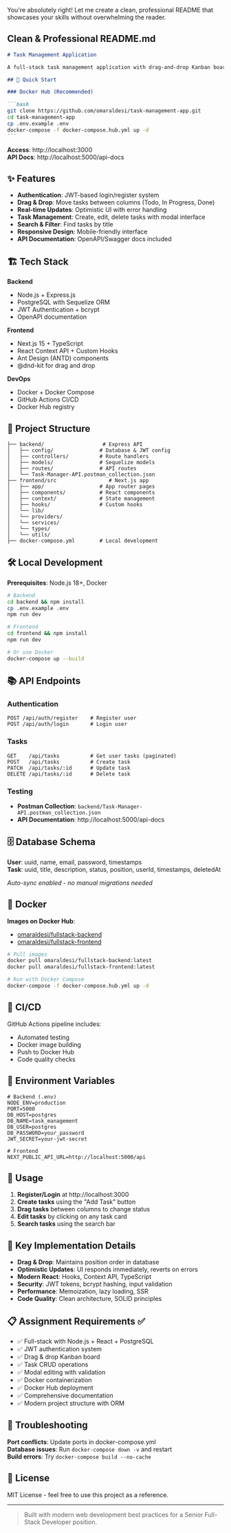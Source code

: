 You're absolutely right! Let me create a clean, professional README that showcases your skills without overwhelming the reader.

## Clean & Professional README.md

````markdown
# Task Management Application

A full-stack task management application with drag-and-drop Kanban board functionality. Built with Node.js, React/Next.js, and PostgreSQL.

## 🚀 Quick Start

### Docker Hub (Recommended)

```bash
git clone https://github.com/omaraldesi/task-management-app.git
cd task-management-app
cp .env.example .env
docker-compose -f docker-compose.hub.yml up -d
```
````

**Access**: http://localhost:3000  
**API Docs**: http://localhost:5000/api-docs

## ✨ Features

- **Authentication**: JWT-based login/register system
- **Drag & Drop**: Move tasks between columns (Todo, In Progress, Done)
- **Real-time Updates**: Optimistic UI with error handling
- **Task Management**: Create, edit, delete tasks with modal interface
- **Search & Filter**: Find tasks by title
- **Responsive Design**: Mobile-friendly interface
- **API Documentation**: OpenAPI/Swagger docs included

## 🏗️ Tech Stack

**Backend**

- Node.js + Express.js
- PostgreSQL with Sequelize ORM
- JWT Authentication + bcrypt
- OpenAPI documentation

**Frontend**

- Next.js 15 + TypeScript
- React Context API + Custom Hooks
- Ant Design (ANTD) components
- @dnd-kit for drag and drop

**DevOps**

- Docker + Docker Compose
- GitHub Actions CI/CD
- Docker Hub registry

## 📁 Project Structure

```
├── backend/                   # Express API
│   ├── config/               # Database & JWT config
│   ├── controllers/          # Route handlers
│   ├── models/               # Sequelize models
│   ├── routes/               # API routes
│   └── Task-Manager-API.postman_collection.json
├── frontend/src                 # Next.js app
│   ├── app/                  # App router pages
│   ├── components/           # React components
│   ├── context/              # State management
│   ├── hooks/                # Custom hooks
│   └── lib/
│   └── providers/
│   └── services/
│   └── types/
│   └── utils/
├── docker-compose.yml        # Local development
```

## 🛠️ Local Development

**Prerequisites**: Node.js 18+, Docker

```bash
# Backend
cd backend && npm install
cp .env.example .env
npm run dev

# Frontend
cd frontend && npm install
npm run dev

# Or use Docker
docker-compose up --build
```

## 📚 API Endpoints

### Authentication

```
POST /api/auth/register    # Register user
POST /api/auth/login       # Login user
```

### Tasks

```
GET    /api/tasks          # Get user tasks (paginated)
POST   /api/tasks          # Create task
PATCH  /api/tasks/:id      # Update task
DELETE /api/tasks/:id      # Delete task
```

### Testing

- **Postman Collection**: `backend/Task-Manager-API.postman_collection.json`
- **API Documentation**: http://localhost:5000/api-docs

## 🗄️ Database Schema

**User**: uuid, name, email, password, timestamps  
**Task**: uuid, title, description, status, position, userId, timestamps, deletedAt

_Auto-sync enabled - no manual migrations needed_

## 🐳 Docker

**Images on Docker Hub**:

- [omaraldesi/fullstack-backend](https://hub.docker.com/r/omaraldesi/fullstack-backend)
- [omaraldesi/fullstack-frontend](https://hub.docker.com/r/omaraldesi/fullstack-frontend)

```bash
# Pull images
docker pull omaraldesi/fullstack-backend:latest
docker pull omaraldesi/fullstack-frontend:latest

# Run with Docker Compose
docker-compose -f docker-compose.hub.yml up -d
```

## 🚀 CI/CD

GitHub Actions pipeline includes:

- Automated testing
- Docker image building
- Push to Docker Hub
- Code quality checks

## 🔧 Environment Variables

```env
# Backend (.env)
NODE_ENV=production
PORT=5000
DB_HOST=postgres
DB_NAME=task_management
DB_USER=postgres
DB_PASSWORD=your_password
JWT_SECRET=your-jwt-secret

# Frontend
NEXT_PUBLIC_API_URL=http://localhost:5000/api
```

## 📱 Usage

1. **Register/Login** at http://localhost:3000
2. **Create tasks** using the "Add Task" button
3. **Drag tasks** between columns to change status
4. **Edit tasks** by clicking on any task card
5. **Search tasks** using the search bar

## 🧪 Key Implementation Details

- **Drag & Drop**: Maintains position order in database
- **Optimistic Updates**: UI responds immediately, reverts on errors
- **Modern React**: Hooks, Context API, TypeScript
- **Security**: JWT tokens, bcrypt hashing, input validation
- **Performance**: Memoization, lazy loading, SSR
- **Code Quality**: Clean architecture, SOLID principles

## 📋 Assignment Requirements ✅

- ✅ Full-stack with Node.js + React + PostgreSQL
- ✅ JWT authentication system
- ✅ Drag & drop Kanban board
- ✅ Task CRUD operations
- ✅ Modal editing with validation
- ✅ Docker containerization
- ✅ Docker Hub deployment
- ✅ Comprehensive documentation
- ✅ Modern project structure with ORM

## 🚨 Troubleshooting

**Port conflicts**: Update ports in docker-compose.yml  
**Database issues**: Run `docker-compose down -v` and restart  
**Build errors**: Try `docker-compose build --no-cache`

## 📄 License

MIT License - feel free to use this project as a reference.

---

> Built with modern web development best practices for a Senior Full-Stack Developer position.

```

```
